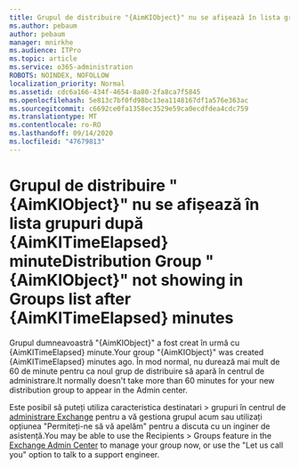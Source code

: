 ```yaml
---
title: Grupul de distribuire "{AimKIObject}" nu se afișează în lista grupuri după {AimKITimeElapsed} minute
ms.author: pebaum
author: pebaum
manager: mnirkhe
ms.audience: ITPro
ms.topic: article
ms.service: o365-administration
ROBOTS: NOINDEX, NOFOLLOW
localization_priority: Normal
ms.assetid: cdc6a166-434f-4654-8a80-2fa8ca7f5845
ms.openlocfilehash: 5e813c7bf0fd98bc13ea1148167df1a576e363ac
ms.sourcegitcommit: c6692ce0fa1358ec3529e59ca0ecdfdea4cdc759
ms.translationtype: MT
ms.contentlocale: ro-RO
ms.lasthandoff: 09/14/2020
ms.locfileid: "47679813"
---
```

# <a name="distribution-group-aimkiobject-not-showing-in-groups-list-after-aimkitimeelapsed-minutes"></a><span data-ttu-id="5be66-102">Grupul de distribuire "{AimKIObject}" nu se afișează în lista grupuri după {AimKITimeElapsed} minute</span><span class="sxs-lookup"><span data-stu-id="5be66-102">Distribution Group "{AimKIObject}" not showing in Groups list after {AimKITimeElapsed} minutes</span></span>

<span data-ttu-id="5be66-103">Grupul dumneavoastră "{AimKIObject}" a fost creat în urmă cu {AimKITimeElapsed} minute.</span><span class="sxs-lookup"><span data-stu-id="5be66-103">Your group "{AimKIObject}" was created {AimKITimeElapsed} minutes ago.</span></span> <span data-ttu-id="5be66-104">În mod normal, nu durează mai mult de 60 de minute pentru ca noul grup de distribuire să apară în centrul de administrare.</span><span class="sxs-lookup"><span data-stu-id="5be66-104">It normally doesn't take more than 60 minutes for your new distribution group to appear in the Admin center.</span></span>
  
<span data-ttu-id="5be66-105">Este posibil să puteți utiliza caracteristica destinatari > grupuri în centrul de [administrare Exchange](https://outlook.office365.com/ecp/?rfr=Admin_o365&amp;exsvurl=1&amp;mkt=en-US.aspx) pentru a vă gestiona grupul acum sau utilizați opțiunea "Permiteți-ne să vă apelăm" pentru a discuta cu un inginer de asistență.</span><span class="sxs-lookup"><span data-stu-id="5be66-105">You may be able to use the Recipients > Groups feature in the [Exchange Admin Center](https://outlook.office365.com/ecp/?rfr=Admin_o365&amp;exsvurl=1&amp;mkt=en-US.aspx) to manage your group now, or use the "Let us call you" option to talk to a support engineer.</span></span> 
  